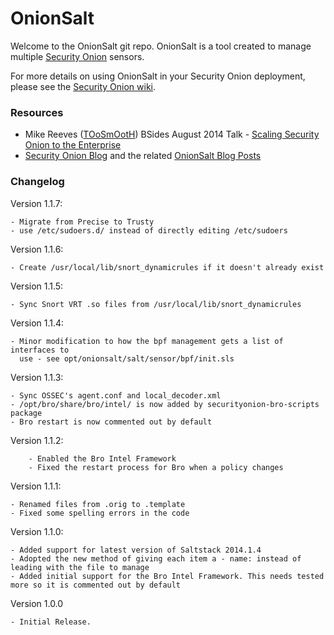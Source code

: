 OnionSalt
=========

Welcome to the OnionSalt git repo. OnionSalt is a tool created to manage multiple [Security Onion](https://github.com/Security-Onion-Solutions/security-onion) sensors.

For more details on using OnionSalt in your Security Onion deployment, please see the [Security Onion wiki](https://github.com/Security-Onion-Solutions/security-onion/wiki/Salt).

### Resources
- Mike Reeves ([TOoSmOotH](https://twitter.com/TOoSmOotH)) BSides August 2014 Talk - [Scaling Security Onion to the Enterprise](https://www.youtube.com/watch?v=hHhxVQxj3aY)
- [Security Onion Blog](http://blog.securityonion.net/) and the related [OnionSalt Blog Posts](http://blog.securityonion.net/search/label/onionsalt)

### Changelog

Version 1.1.7:

	- Migrate from Precise to Trusty
	- use /etc/sudoers.d/ instead of directly editing /etc/sudoers
	
Version 1.1.6:

	- Create /usr/local/lib/snort_dynamicrules if it doesn't already exist

Version 1.1.5:

	- Sync Snort VRT .so files from /usr/local/lib/snort_dynamicrules

Version 1.1.4:

	- Minor modification to how the bpf management gets a list of interfaces to
	  use - see opt/onionsalt/salt/sensor/bpf/init.sls

Version 1.1.3:

	- Sync OSSEC's agent.conf and local_decoder.xml
	- /opt/bro/share/bro/intel/ is now added by securityonion-bro-scripts package
	- Bro restart is now commented out by default

Version 1.1.2:
        
        - Enabled the Bro Intel Framework
        - Fixed the restart process for Bro when a policy changes
        
Version 1.1.1:

	- Renamed files from .orig to .template
	- Fixed some spelling errors in the code

Version 1.1.0:

	- Added support for latest version of Saltstack 2014.1.4
	- Adopted the new method of giving each item a - name: instead of leading with the file to manage
	- Added initial support for the Bro Intel Framework. This needs tested more so it is commented out by default

Version 1.0.0

	- Initial Release. 
